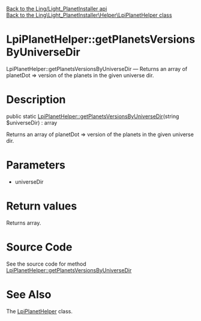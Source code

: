 [Back to the Ling/Light_PlanetInstaller api](https://github.com/lingtalfi/Light_PlanetInstaller/blob/master/doc/api/Ling/Light_PlanetInstaller.md)<br>
[Back to the Ling\Light_PlanetInstaller\Helper\LpiPlanetHelper class](https://github.com/lingtalfi/Light_PlanetInstaller/blob/master/doc/api/Ling/Light_PlanetInstaller/Helper/LpiPlanetHelper.md)


LpiPlanetHelper::getPlanetsVersionsByUniverseDir
================



LpiPlanetHelper::getPlanetsVersionsByUniverseDir — Returns an array of planetDot => version of the planets in the given universe dir.




Description
================


public static [LpiPlanetHelper::getPlanetsVersionsByUniverseDir](https://github.com/lingtalfi/Light_PlanetInstaller/blob/master/doc/api/Ling/Light_PlanetInstaller/Helper/LpiPlanetHelper/getPlanetsVersionsByUniverseDir.md)(string $universeDir) : array




Returns an array of planetDot => version of the planets in the given universe dir.




Parameters
================


- universeDir

    


Return values
================

Returns array.








Source Code
===========
See the source code for method [LpiPlanetHelper::getPlanetsVersionsByUniverseDir](https://github.com/lingtalfi/Light_PlanetInstaller/blob/master/Helper/LpiPlanetHelper.php#L22-L32)


See Also
================

The [LpiPlanetHelper](https://github.com/lingtalfi/Light_PlanetInstaller/blob/master/doc/api/Ling/Light_PlanetInstaller/Helper/LpiPlanetHelper.md) class.



